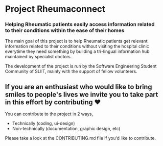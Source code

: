 # Project Rheumaconnect
### Helping Rheumatic patients easily access information related to their conditions within the ease of their homes

The main goal of this project is to help Rheumatic patients get relevant information related to their conditions without visiting the hospital clinic everytime they need something by building a tri-lingual information hub maintained by specialist doctors.

The development of the project is run by the Software Engineering Student Community of SLIIT, mainly with the support of fellow volunteers.

## If you are an enthusiast who would like to bring smiles to people's lives we invite you to take part in this effort by contributing ❤️

You can contribute to the project in 2 ways,
- Technically (coding, ui-design)
- Non-technically (documentation, graphic design, etc)

Please take a look at the CONTRIBUTING.md file if you'd like to contribute.
